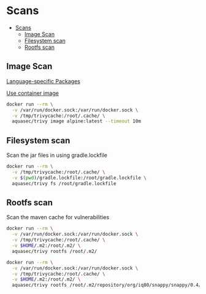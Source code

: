 # Scans

- [Scans](#scans)
  - [Image Scan](#image-scan)
  - [Filesystem scan](#filesystem-scan)
  - [Rootfs scan](#rootfs-scan)

## Image Scan

[Language-specific Packages](https://aquasecurity.github.io/trivy/v0.41/docs/scanner/vulnerability/language/)

[Use container image](https://aquasecurity.github.io/trivy/v0.55/getting-started/installation/)

```bash
docker run --rm \
  -v /var/run/docker.sock:/var/run/docker.sock \
  -v /tmp/trivycache:/root/.cache/ \
  aquasec/trivy image alpine:latest --timeout 10m
```

## Filesystem scan

Scan the jar files in using gradle.lockfile

```bash
docker run --rm \
  -v /tmp/trivycache:/root/.cache/ \
  -v $(pwd)/gradle.lockfile:/root/gradle.lockfile \
  aquasec/trivy fs /root/gradle.lockfile
```

## Rootfs scan

Scan the maven cache for vulnerabilities

```bash
docker run --rm \
  -v /var/run/docker.sock:/var/run/docker.sock \
  -v /tmp/trivycache:/root/.cache/ \
  -v $HOME/.m2:/root/.m2/ \
  aquasec/trivy rootfs /root/.m2/
```

```bash
docker run --rm \
  -v /var/run/docker.sock:/var/run/docker.sock \
  -v /tmp/trivycache:/root/.cache/ \
  -v $HOME/.m2:/root/.m2/ \
  aquasec/trivy rootfs /root/.m2/repository/org/iq80/snappy/snappy/0.4/snappy-0.4.jar
```
